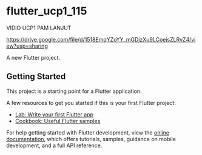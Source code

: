 # flutter_ucp1_115

VIDIO UCP1 PAM LANJUT

https://drive.google.com/file/d/1518EmqYZoYY_mGDjzXu9LCoejsZLRvZ4/view?usp=sharing




A new Flutter project.

## Getting Started

This project is a starting point for a Flutter application.

A few resources to get you started if this is your first Flutter project:

- [Lab: Write your first Flutter app](https://docs.flutter.dev/get-started/codelab)
- [Cookbook: Useful Flutter samples](https://docs.flutter.dev/cookbook)

For help getting started with Flutter development, view the
[online documentation](https://docs.flutter.dev/), which offers tutorials,
samples, guidance on mobile development, and a full API reference.


